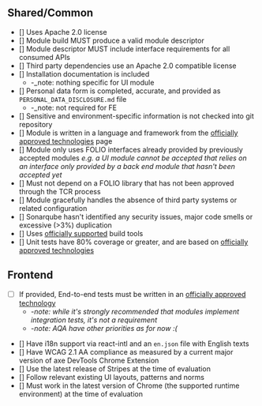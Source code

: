## Shared/Common
* [] Uses Apache 2.0 license
* [] Module build MUST produce a valid module descriptor
* [] Module descriptor MUST include interface requirements for all consumed APIs
* [] Third party dependencies use an Apache 2.0 compatible license
* [] Installation documentation is included
  * -_note: nothing specific for UI module
* [] Personal data form is completed, accurate, and provided as `PERSONAL_DATA_DISCLOSURE.md` file
  * -_note: not required for FE
* [] Sensitive and environment-specific information is not checked into git repository
* [] Module is written in a language and framework from the [officially approved technologies](https://wiki.folio.org/display/TC/Officially+Supported+Technologies) page
* [] Module only uses FOLIO interfaces already provided by previously accepted modules _e.g. a UI module cannot be accepted that relies on an interface only provided by a back end module that hasn't been accepted yet_
* [] Must not depend on a FOLIO library that has not been approved through the TCR process
* [] Module gracefully handles the absence of third party systems or related configuration
* [] Sonarqube hasn't identified any security issues, major code smells or excessive (>3%) duplication
* [] Uses [officially supported](https://wiki.folio.org/display/TC/Officially+Supported+Technologies) build tools
* [] Unit tests have 80% coverage or greater, and are based on [officially approved technologies](https://wiki.folio.org/display/TC/Officially+Supported+Technologies)

## Frontend
* [ ] If provided, End-to-end tests must be written in an [officially approved technology](https://wiki.folio.org/display/TC/Officially+Supported+Technologies)
  * -_note: while it's strongly recommended that modules implement integration tests, it's not a requirement_
  * -_note: AQA have other priorities as for now :(_
* [] Have i18n support via react-intl and an `en.json` file with English texts
* [] Have WCAG 2.1 AA compliance as measured by a current major version of axe DevTools Chrome Extension
* [] Use the latest release of Stripes at the time of evaluation
* [] Follow relevant existing UI layouts, patterns and norms
* [] Must work in the latest version of Chrome (the supported runtime environment) at the time of evaluation

